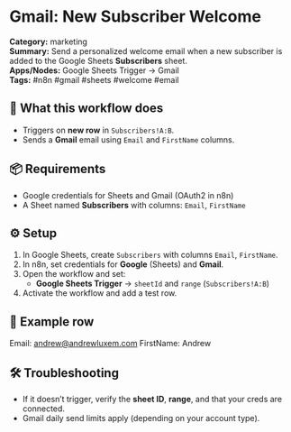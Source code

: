 # Gmail: New Subscriber Welcome

**Category:** marketing  
**Summary:** Send a personalized welcome email when a new subscriber is added to the Google Sheets **Subscribers** sheet.  
**Apps/Nodes:** Google Sheets Trigger → Gmail  
**Tags:** #n8n #gmail #sheets #welcome #email

## 🧰 What this workflow does
- Triggers on **new row** in `Subscribers!A:B`.
- Sends a **Gmail** email using `Email` and `FirstName` columns.

## 📦 Requirements
- Google credentials for Sheets and Gmail (OAuth2 in n8n)
- A Sheet named **Subscribers** with columns: `Email`, `FirstName`

## ⚙️ Setup
1. In Google Sheets, create `Subscribers` with columns `Email`, `FirstName`.
2. In n8n, set credentials for **Google** (Sheets) and **Gmail**.
3. Open the workflow and set:
   - **Google Sheets Trigger** → `sheetId` and `range` (`Subscribers!A:B`)
4. Activate the workflow and add a test row.

## 🧪 Example row
Email: andrew@andrewluxem.com
FirstName: Andrew

## 🛠 Troubleshooting
- If it doesn’t trigger, verify the **sheet ID**, **range**, and that your creds are connected.
- Gmail daily send limits apply (depending on your account type).
